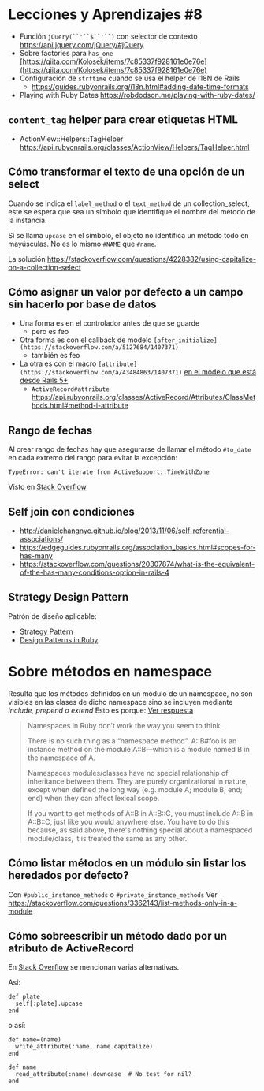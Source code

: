 # Lecciones y Aprendizajes #8

- Función `jQuery(``'``$``'``)` con selector de contexto https://api.jquery.com/jQuery/#jQuery
- Sobre factories para `has_one` [https://qiita.com/Kolosek/items/7c85337f928161e0e76e](https://qiita.com/Kolosek/items/7c85337f928161e0e76e)
- Configuración de `strftime` cuando se usa el helper de I18N de Rails
    - https://guides.rubyonrails.org/i18n.html#adding-date-time-formats
- Playing with Ruby Dates https://robdodson.me/playing-with-ruby-dates/
## `content_tag` helper para crear etiquetas HTML
- ActionView::Helpers::TagHelper https://api.rubyonrails.org/classes/ActionView/Helpers/TagHelper.html


## Cómo transformar el texto de una opción de un select

Cuando se indica el `label_method` o el `text_method` de un collection_select, este se espera que sea un símbolo que identifique el nombre del método de la instancia.

Si se llama `upcase` en el simbolo, el objeto no identifica un método todo en mayúsculas. No es lo mismo `#NAME` que `#name`.

La solución https://stackoverflow.com/questions/4228382/using-capitalize-on-a-collection-select


## Cómo asignar un valor por defecto a un campo sin hacerlo por base de datos
- Una forma es en el controlador antes de que se guarde
    - pero es feo
- Otra forma es con el callback de modelo `[after_initialize](https://stackoverflow.com/a/5127684/1407371)`
    - también es feo
- La otra es con el macro `[attribute](https://stackoverflow.com/a/43484863/1407371)` [en el modelo que está desde Rails 5+](https://stackoverflow.com/a/43484863/1407371)
    - `ActiveRecord#attribute` https://api.rubyonrails.org/classes/ActiveRecord/Attributes/ClassMethods.html#method-i-attribute


## Rango de fechas

Al crear rango de fechas hay que asegurarse de llamar el método `#to_date` en cada extremo del rango para evitar la excepción:

    TypeError: can't iterate from ActiveSupport::TimeWithZone

Visto en [Stack Overflow](https://stackoverflow.com/questions/21744683/ror-cant-iterate-from-datetime-timewithzone)


## Self join con condiciones
- http://danielchangnyc.github.io/blog/2013/11/06/self-referential-associations/
- https://edgeguides.rubyonrails.org/association_basics.html#scopes-for-has-many
- https://stackoverflow.com/questions/20307874/what-is-the-equivalent-of-the-has-many-conditions-option-in-rails-4



## Strategy Design Pattern

Patrón de diseño aplicable:

- [Strategy Pattern](https://github.com/kamranahmedse/design-patterns-for-humans#-strategy)
- [Design Patterns in Ruby](https://github.com/davidgf/design-patterns-in-ruby/blob/master/strategy.md)



# Sobre métodos en namespace

Resulta que los métodos definidos en un módulo de un namespace, no son visibles en las clases de dicho namespace sino se incluyen mediante *include, prepend o extend*
Esto es porque: [Ver respuesta](https://stackoverflow.com/a/14501884/1407371)

> Namespaces in Ruby don’t work the way you seem to think.
> 
> There is no such thing as a “namespace method”. A::B#foo is an instance method on the module A::B—which is a module named B in the namespace of A.
> 
> Namespaces modules/classes have no special relationship of inheritance between them. They are purely organizational in nature, except when defined the long way (e.g. module A; module B; end; end) when they can affect lexical scope.
> 
> If you want to get methods of A::B in A::B::C, you must include A::B in A::B::C, just like you would anywhere else. You have to do this because, as said above, there's nothing special about a namespaced module/class, it is treated the same as any other.



## Cómo listar métodos en un módulo sin listar los heredados por defecto?

Con `#public_instance_methods` o `#private_instance_methods`
Ver https://stackoverflow.com/questions/3362143/list-methods-only-in-a-module


## Cómo sobreescribir un método dado por un atributo de ActiveRecord

En [Stack Overflow](https://stackoverflow.com/questions/373731/override-activerecord-attribute-methods) se mencionan varias alternativas.

Así:

    def plate
      self[:plate].upcase
    end

o así:

    def name=(name)
      write_attribute(:name, name.capitalize)
    end
    
    def name
      read_attribute(:name).downcase  # No test for nil?
    end

